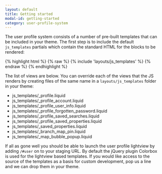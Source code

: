 ```yaml
---
layout: default
title: Getting started
modal-id: getting-started
category: user-profile-system
---
```

The user profile system consists of a number of pre-built templates that can be included in your theme. The first step is to include the default `js_templates` partials which contain the standard HTML for the blocks to be rendered:

{% highlight html %}
{% raw %}
 {% include 'layouts/js_templates' %}
{% endraw %}
{% endhighlight %}

The list of views are below. You can override each of the views that the JS renders by creating files of the same name in a ``layouts/js_templates`` folder in your theme:

- js_templates/_profile.liquid
- js_templates/_profile_account.liquid
- js_templates/_profile_user_info.liquid
- js_templates/_profile_forgotten_password.liquid
- js_templates/_profile_saved_searches.liquid
- js_templates/_profile_saved_properties.liquid
- js_templates/_saved_properties.liquid
- js_templates/_branch_map_pin.liquid
- js_templates/_map_bubble_popup.liquid

If all as gone well you should be able to launch the user profile lightview by adding ``/#user`` on to your staging URL. By default the jQuery plugin Colorbox is used for the lightview based templates. If you would like access to the source of the templates as a basis for custom development, pop us a line and we can drop them in your theme.